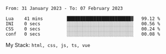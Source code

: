 <!--START_SECTION:waka-->

```text
From: 31 January 2023 - To: 07 February 2023

Lua    41 mins         ████████████████████████▓   99.12 %
INI    0 secs          ░░░░░░░░░░░░░░░░░░░░░░░░░   00.56 %
CSS    0 secs          ░░░░░░░░░░░░░░░░░░░░░░░░░   00.24 %
conf   0 secs          ░░░░░░░░░░░░░░░░░░░░░░░░░   00.08 %
```

<!--END_SECTION:waka-->
My Stack: `html, css, js, ts, vue`

